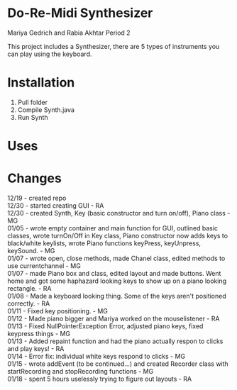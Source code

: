 Do-Re-Midi Synthesizer
========

Mariya Gedrich and Rabia Akhtar Period 2

This project includes a Synthesizer, there are 5 types of instruments you can play using the keyboard. 

Installation
==========
1. Pull folder
2. Compile Synth.java 
3. Run Synth 

Uses
=============

Changes
=====
12/19 - created repo <br/>
12/30 - started creating GUI - RA <br/>
12/30 - created Synth, Key (basic constructor and turn on/off), Piano class - MG <br/>
01/05 - wrote empty container and main function for GUI, outlined basic classes, wrote turnOn/Off in Key class, Piano constructor now adds keys to black/white keylists, wrote Piano functions keyPress, keyUnpress, keySound. - MG <br/>
01/07 - wrote open, close methods, made Chanel class, edited methods to use currentchannel - MG <br/>
01/07 - made Piano box and class, edited layout and made buttons. Went home and got some haphazard looking keys to show up on a piano looking rectangle. - RA <br/>
01/08 - Made a keyboard looking thing. Some of the keys aren't positioned correctly. - RA <br/>
01/11 - Fixed key positioning. - MG <br/>
01/12 - Made piano bigger and Mariya worked on the mouselistener - RA
 <br/>
01/13 - Fixed NullPointerException Error, adjusted piano keys, fixed keypress things - MG <br/>
01/13 - Added repaint function and had the piano actually respon to clicks and play keys! - RA <br/>
01/14 - Error fix: individual white keys respond to clicks - MG <br/>
01/15 - wrote addEvent (to be continued...) and created Recorder class with startRecording and stopRecording functions - MG <br/>
01/18 - spent 5 hours uselessly trying to figure out layouts - RA
